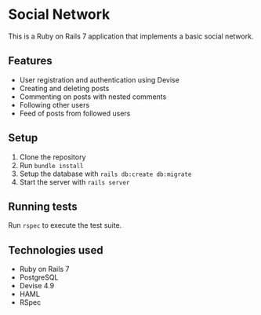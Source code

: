 # Social Network

This is a Ruby on Rails 7 application that implements a basic social network.

## Features

- User registration and authentication using Devise
- Creating and deleting posts
- Commenting on posts with nested comments
- Following other users
- Feed of posts from followed users

## Setup

1. Clone the repository
2. Run `bundle install`
3. Setup the database with `rails db:create db:migrate`
4. Start the server with `rails server`

## Running tests

Run `rspec` to execute the test suite.

## Technologies used

- Ruby on Rails 7
- PostgreSQL
- Devise 4.9
- HAML
- RSpec

